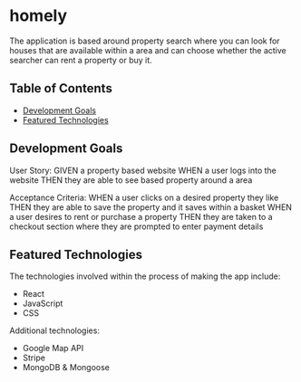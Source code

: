 # homely

The application is based around property search where you can look for houses that are available within a area and can choose whether the active searcher can rent a property or buy it.

## Table of Contents
- [Development Goals](#development-goals)
- [Featured Technologies](#featured-technologies)

## Development Goals

User Story:
GIVEN a property based website
WHEN a user logs into the website
THEN they are able to see based property around a area

Acceptance Criteria:
WHEN a user clicks on a desired property they like
THEN they are able to save the property and it saves within a basket
WHEN a user desires to rent or purchase a property
THEN they are taken to a checkout section where they are prompted to enter payment details

## Featured Technologies

The technologies involved within the process of making the app include:

- React
- JavaScript
- CSS

Additional technologies:
- Google Map API
- Stripe
- MongoDB & Mongoose

